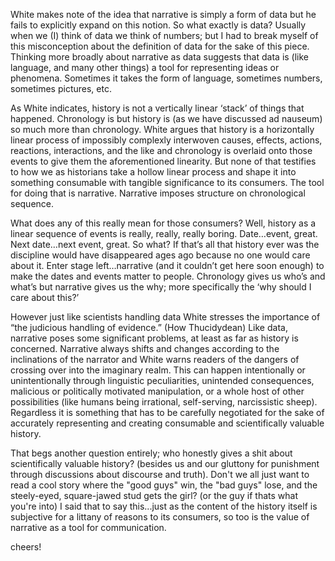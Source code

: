 White makes note of the idea that narrative is simply a form of data but he fails to explicitly expand on this notion. So what exactly is data? Usually when we (I) think of data we think of numbers; but I had to break myself of this misconception about the definition of data for the sake of this piece. Thinking more broadly about narrative as data suggests that data is (like language, and many other things) a tool for representing ideas or phenomena. Sometimes it takes the form of language, sometimes numbers, sometimes pictures, etc. 

As White indicates, history is not a vertically linear ‘stack’ of things that happened. Chronology is but history is (as we have discussed ad nauseum) so much more than chronology. White argues that history is a horizontally linear process of impossibly complexly interwoven causes, effects, actions, reactions, interactions, and the like and chronology is overlaid onto those events to give them the aforementioned linearity. But none of that testifies to how we as historians take a hollow linear process and shape it into something consumable with tangible significance to its consumers. The tool for doing that is narrative. Narrative imposes structure on chronological sequence. 

What does any of this really mean for those consumers? Well, history as a linear sequence of events is really, really, really boring. Date…event, great. Next date…next event, great. So what? If that’s all that history ever was the discipline would have disappeared ages ago because no one would care about it. Enter stage left…narrative (and it couldn’t get here soon enough) to make the dates and events matter to people. Chronology gives us who’s and what’s but narrative gives us the why; more specifically the ‘why should I care about this?’

However just like scientists handling data White stresses the importance of “the judicious handling of evidence.” (How Thucidydean) Like data, narrative poses some significant problems, at least as far as history is concerned. Narrative always shifts and changes according to the inclinations of the narrator and White warns readers of the dangers of crossing over into the imaginary realm. This can happen intentionally or unintentionally through linguistic peculiarities, unintended consequences, malicious or politically motivated manipulation, or a whole host of other possibilities (like humans being irrational, self-serving, narcissistic sheep). Regardless it is something that has to be carefully negotiated for the sake of accurately representing and creating consumable and scientifically valuable history. 

That begs another question entirely; who honestly gives a shit about scientifically valuable history? (besides us and our gluttony for punishment through discussions about discourse and truth). Don't we all just want to read a cool story where the "good guys" win, the "bad guys" lose, and the steely-eyed, square-jawed stud gets the girl? (or the guy if thats what you're into) I said that to say this...just as the content of the history itself is subjective for a littany of reasons to its consumers, so too is the value of narrative as a tool for communication.

cheers!
